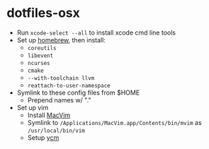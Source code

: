 # dotfiles-osx

- Run `xcode-select --all` to install xcode cmd line tools
- Set up [homebrew](https://docs.brew.sh/Installation.html), then install:
  - `coreutils`
  - `libevent`
  - `ncurses`
  - `cmake`
  - `--with-toolchain llvm`
  - `reattach-to-user-namespace`
- Symlink to these config files from $HOME
  - Prepend names w/ "."
- Set up vim
  - Install [MacVim](https://github.com/macvim-dev/macvim/releases)
  - Symlink to `/Applications/MacVim.app/Contents/bin/mvim` as `/usr/local/bin/vim`
  - Setup [ycm](https://github.com/Valloric/YouCompleteMe#installation)
